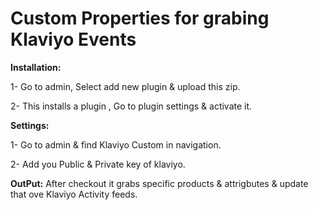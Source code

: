 # Custom Properties for grabing Klaviyo Events

**Installation:**

1- Go to admin, Select add new plugin & upload this zip.

2- This installs a plugin , Go to plugin settings & activate it.


**Settings:**

1- Go to admin & find Klaviyo Custom in navigation.

2- Add you Public & Private key of klaviyo.

**OutPut:**
After checkout it grabs specific products & attrigbutes & update that ove Klaviyo Activity feeds.
